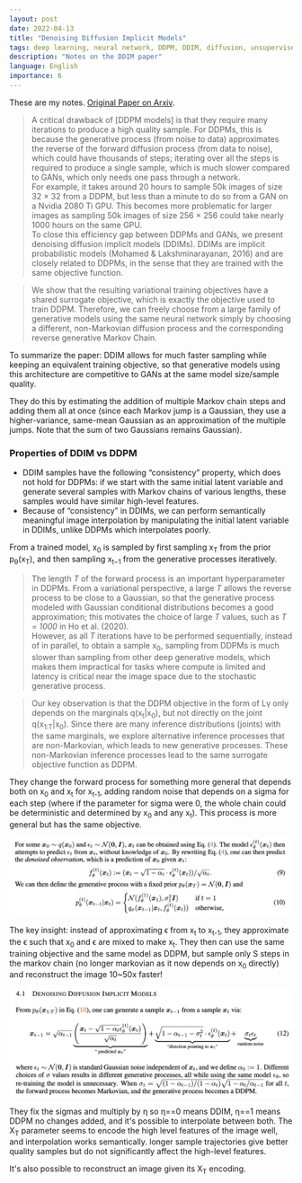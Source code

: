 ```yaml
---
layout: post
date: 2022-04-13
title: "Denoising Diffusion Implicit Models"
tags: deep learning, neural network, DDPM, DDIM, diffusion, unsupervised learning, paper, GLIDE, OpenAI, generative, machine learning
description: "Notes on the DDIM paper"
language: English
importance: 6
---
```


These are my notes. [Original Paper on Arxiv](https://arxiv.org/pdf/2010.02502.pdf).

> A critical drawback of \[DDPM models] is that they require many iterations to produce a high quality sample. For DDPMs, this is because the generative process (from noise to data) approximates the reverse of the forward diffusion process (from data to noise), which could have thousands of steps; iterating over all the steps is required to produce a single sample, which is much slower compared to GANs, which only needs one pass through a network. <br> For example, it takes around 20 hours to sample 50k images of size 32 × 32 from a DDPM, but less than a minute to do so from a GAN on a Nvidia 2080 Ti GPU. This becomes more problematic for larger images as sampling 50k images of size 256 × 256 could take nearly 1000 hours on the same GPU. <br>To close this efficiency gap between DDPMs and GANs, we present denoising diffusion implicit models (DDIMs). DDIMs are implicit probabilistic models (Mohamed & Lakshminarayanan, 2016) and are closely related to DDPMs, in the sense that they are trained with the same objective function.

> We show that the resulting variational training objectives have a shared surrogate objective, which is exactly the objective used to train DDPM. Therefore, we can freely choose from a large family of generative models using the same neural network simply by choosing a different, non-Markovian diffusion process and the corresponding reverse generative Markov Chain.

To summarize the paper: DDIM allows for much faster sampling while keeping an equivalent training objective, so that generative models using this architecture are competitive to GANs at the same model size/sample quality. 

They do this by estimating the addition of multiple Markov chain steps and adding them all at once (since each Markov jump is a Gaussian, they use a higher-variance, same-mean Gaussian as an approximation of the multiple jumps. Note that the sum of two Gaussians remains Gaussian).

### Properties of DDIM vs DDPM
- DDIM samples have the following “consistency” property, which does not hold for DDPMs: if we start with the same initial latent variable and generate several samples with Markov chains of various lengths, these samples would have similar high-level features.
- Because of “consistency” in DDIMs, we can perform semantically meaningful image
interpolation by manipulating the initial latent variable in DDIMs, unlike DDPMs which interpolates poorly.


From a trained model, x<sub>0</sub> is sampled by first sampling x<sub>T</sub> from the prior p<sub>θ</sub>(x<sub>T</sub>), and then sampling x<sub>t−1</sub> from the generative processes iteratively.

> The length *T* of the forward process is an important hyperparameter in DDPMs. From a variational perspective, a large *T* allows the reverse process to be close to a Gaussian, so that the generative process modeled with Gaussian conditional distributions becomes a
good approximation; this motivates the choice of large *T* values, such as *T = 1000* in Ho et al. (2020). <br>However, as all *T* iterations have to be performed sequentially, instead of in parallel, to obtain a sample x<sub>0</sub>, sampling from DDPMs is much slower than sampling from other deep generative models, which makes them impractical for tasks where compute is limited and latency is critical near the image space due to the stochastic generative process.


> Our key observation is that the DDPM objective in the form of Lγ only depends on the marginals q(x<sub>t</sub>\|x<sub>0</sub>), but not directly on the joint q(x<sub>1:T</sub>\|x<sub>0</sub>). Since there are many inference distributions (joints) with the same marginals, we explore alternative inference processes that are non-Markovian, which leads to new generative processes. These non-Markovian inference processes lead to the same surrogate objective function as DDPM.

They change the forward process for something more general that depends both on x<sub>0</sub> and x<sub>t</sub> for x<sub>t-1</sub>, adding random noise that depends on a sigma for each step (where if the parameter for sigma were 0, the whole chain could be deterministic and determined by x<sub>0</sub> and any x<sub>t</sub>). This process is more general but has the same objective.

![](image/ddim-9.png)

The key insight: instead of approximating ϵ from x<sub>t</sub> to x<sub>t-1</sub>, they approximate the ϵ such that x<sub>0</sub> and ϵ are mixed to make x<sub>t</sub>. They then can use the same training objective and the same model as DDPM, but sample only S steps in the markov chain (no longer markovian as it now depends on x<sub>0</sub> directly) and reconstruct the image 10\~50x faster!

![](image/ddim-12.png)

They fix the sigmas and multiply by η so η==0 means DDIM, η==1 means DDPM no changes added, and it's possible to interpolate between both.
The X<sub>T</sub> parameter seems to encode the high level features of the image well, and interpolation works semantically. longer sample trajectories give better quality samples but
do not significantly affect the high-level features.

It's also possible to reconstruct an image given its X<sub>T</sub> encoding.
